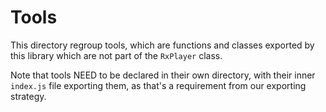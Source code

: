 # Tools

This directory regroup tools, which are functions and classes exported by this
library which are not part of the `RxPlayer` class.

Note that tools NEED to be declared in their own directory, with their inner
`index.js` file exporting them, as that's a requirement from our exporting
strategy.

